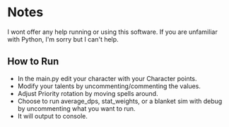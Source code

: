 # Notes
I wont offer any help running or using this software. If you are unfamiliar with Python, I'm sorry but I can't help.

## How to Run
- In the main.py edit your character with your Character points.
- Modify your talents by uncommenting/commenting the values.
- Adjust Priority rotation by moving spells around.
- Choose to run average_dps, stat_weights, or a blanket sim with debug by uncommenting what you want to run.
- It will output to console.

